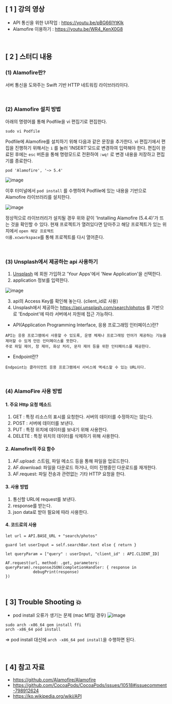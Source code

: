 ## [ 1 ] 강의 영상
- API 통신을 위한 UI작업 : https://youtu.be/pBG66IYtKlk
- Alamofire 이용하기 : https://youtu.be/WR4_KenX0G8

<br/>

## [ 2 ] 스터디 내용
### (1) Alamofire란?

서버 통신을 도와주는 Swift 기반 HTTP 네트워킹 라이브러리이다. 

<br/>

### (2) Alamofire 설치 방법

아래의 명령어를 통해 Podfile을 vi 편집기로 편집한다.
```
sudo vi Podfile
```

Podfile에 Alamofire를 설치하기 위해 다음과 같은 문장을 추가한다. vi 편집기에서 편집을 진행하기 위해서는 <code>i</code> 를 눌러 'INSERT'모드로 변경하여 입력해야 한다. 편집이 완료된 후에는 <code>esc</code> 버튼을 통해 명령모드로 전환하여 <code>:wq!</code> 로 변경 내용을 저장하고 편집기를 종료한다.
```
pod 'Alamofire', '~> 5.4'
```
![image](https://user-images.githubusercontent.com/61380136/141781517-9fe3c679-756b-4636-928b-8ab4cf7cca6b.png)

이후 터미널에서 <code>pod install</code> 를 수행하여 Podfile에 있는 내용을 기반으로 Alamofire 라이브러리를 설치한다.

![image](https://user-images.githubusercontent.com/61380136/141783160-c29bfcbe-891b-47ef-a441-9620b778a25e.png)

정상적으로 라이브러리가 설치될 경우 위와 같이 'Installing Alamofire (5.4.4)'가 뜨는 것을 확인할 수 있다. 현재 프로젝트가 열려있다면 닫아주고 해당 프로젝트가 있는 위치에서 <code>open 해당 프로젝트 이름.xcworkspace</code>를 통해 프로젝트를 다시 열어준다.

<br/>

### (3) Unsplash에서 제공하는 api 사용하기

1. [Unsplash](https://unsplash.com/developer) 에 회원 가입하고 'Your Apps'에서 'New Application'을 선택한다. 
2. application 정보를 입력한다.

![image](https://user-images.githubusercontent.com/61380136/141786621-9aa0eaeb-c867-4408-8ce8-8a1d7c723b79.png)

3. api의 Access Key를 확인해 놓는다. (client_id로 사용)
4. Unsplash에서 제공하는 https://api.unsplash.com/search/photos 를 기반으로 'Endpoint'에 따라 서버에서 자원에 접근 가능하다.



* API(Application Programming Interface, 응용 프로그래밍 인터페이스)란?

```
API는 응용 프로그램에서 사용할 수 있도록, 운영 체제나 프로그래밍 언어가 제공하는 기능을 제어할 수 있게 만든 인터페이스를 뜻한다. 
주로 파일 제어, 창 제어, 화상 처리, 문자 제어 등을 위한 인터페이스를 제공한다.
```

* Endpoint란?

```
Endpoint는 클라이언트 응용 프로그램에서 서비스에 액세스할 수 있는 URL이다.
```

<br/>

### (4) AlamoFire 사용 방법

#### 1. 주요 Http 요청 메소드
1) GET : 특정 리소스의 표시를 요청한다. 서버의 데이터를 수정하지는 않는다.
2) POST : 서버에 데이터를 보낸다.
3) PUT : 특정 위치에 데이터를 보내기 위해 사용한다. 
4) DELETE : 특정 위치의 데이터를 삭제하기 위해 사용한다.

#### 2. Alamofire의 주요 함수
1) AF.upload: 스트림, 파일 메소드 등을 통해 파일을 업로드한다.
2) AF.download: 파일을 다운로드 하거나, 이미 진행중인 다운로드를 재개한다.
3) AF.request: 파일 전송과 관련없는 기타 HTTP 요청을 한다.

#### 3. 사용 방법
1) 통신할 URL에 request를 보낸다.
2) response를 받는다.
3) json data로 받아 필요에 따라 사용한다.

#### 4. 코드로의 사용

```
let url = API.BASE_URL + "search/photos"

guard let userInput = self.searchBar.text else { return }

let queryParam = ["query" : userInput, "client_id" : API.CLIENT_ID]
        
AF.request(url, method: .get, parameters: queryParam).responseJSON(completionHandler: { response in
            debugPrint(response)
})
```

<br/>

## [ 3] Trouble Shooting 💥
- pod install 오류가 생기는 문제 (mac M1일 경우)
![image](https://user-images.githubusercontent.com/61380136/141780617-97802fde-4d49-4762-8a15-217f6f80d8fd.png)
```
sudo arch -x86_64 gem install ffi
arch -x86_64 pod install
```
=> pod install 대신에 <code>arch -x86_64 pod install</code>을 수행하면 된다.

<br/>

## [ 4] 참고 자료
- https://github.com/Alamofire/Alamofire
- https://github.com/CocoaPods/CocoaPods/issues/10518#issuecomment-798912624
- https://ko.wikipedia.org/wiki/API
